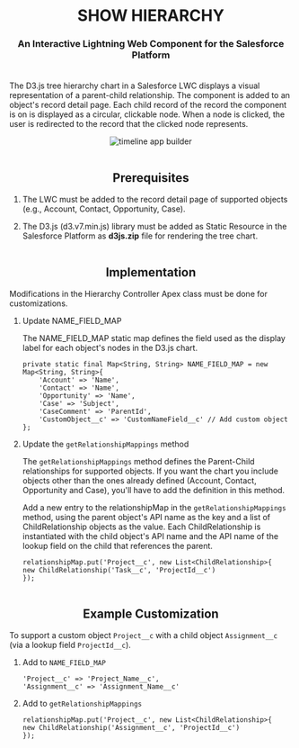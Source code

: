 <div align="center">
	<img
	width="50">
	<h1>SHOW HIERARCHY</h1>
</div>

<h3 align="center">
	An Interactive Lightning Web Component for the Salesforce Platform<br><br>
</h3>

The D3.js tree hierarchy chart in a Salesforce LWC displays a visual representation of a parent-child relationship. The component is added to an object's record detail page. Each child record of the record the component is on is displayed as a circular, clickable node. When a node is clicked, the user is redirected to the record that the clicked node represents.

<p align="center">
  <img alt="timeline app builder" src="images/appDemo.gif">
</p>


<div align="center">
	<img
	width="50">
	<h2>Prerequisites</h2>
</div>

1. The LWC must be added to the record detail page of supported objects (e.g., Account, Contact, Opportunity, Case).

2. The D3.js (d3.v7.min.js) library must be added as Static Resource in the Salesforce Platform as **d3js.zip** file for rendering the tree chart.

<div align="center">
	<img
	width="50">
	<h2>Implementation</h2>
</div>

Modifications in the Hierarchy Controller Apex class must be done for customizations. 

1. Update NAME_FIELD_MAP

    The NAME_FIELD_MAP static map defines the field used as the display label for each object's nodes in the D3.js chart.

    ```apex
    private static final Map<String, String> NAME_FIELD_MAP = new Map<String, String>{
        'Account' => 'Name',
        'Contact' => 'Name',
        'Opportunity' => 'Name',
        'Case' => 'Subject',
        'CaseComment' => 'ParentId',
        'CustomObject__c' => 'CustomNameField__c' // Add custom object
    };
    ```
    
2. Update the `getRelationshipMappings` method

    The `getRelationshipMappings` method defines the Parent-Child relationships for supported objects. If you want the chart you include objects other than the ones already defined (Account, Contact, Opportunity and Case), you'll have to add the definition in this method.

    Add a new entry to the relationshipMap in the `getRelationshipMappings` method, using the parent object's API name as the key and a list of ChildRelationship objects as the value. Each ChildRelationship is instantiated with the child object's API name and the API name of the lookup field on the child that references the parent.

    ```apex
    relationshipMap.put('Project__c', new List<ChildRelationship>{
    new ChildRelationship('Task__c', 'ProjectId__c')
    });
    ```

<div align="center">
	<img
	width="50">
	<h2>Example Customization</h2>
</div>


To support a custom object `Project__c` with a child object `Assignment__c` (via a lookup field `ProjectId__c`).

1. Add to `NAME_FIELD_MAP`
    
    ```apex
    'Project__c' => 'Project_Name__c',
    'Assignment__c' => 'Assignment_Name__c'
    ```
2. Add to `getRelationshipMappings`

    ```apex
    relationshipMap.put('Project__c', new List<ChildRelationship>{
    new ChildRelationship('Assignment__c', 'ProjectId__c')
    });
    ```
